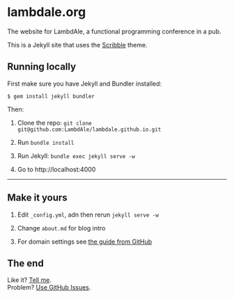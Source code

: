 # lambdale.org

The website for LambdAle, a functional programming conference in a pub.

This is a Jekyll site that uses the [Scribble](https://github.com/muan/scribble) theme.

## Running locally

First make sure you have Jekyll and Bundler installed:

```
$ gem install jekyll bundler
```

Then:

1. Clone the repo: `git clone git@github.com:LambdAle/lambdale.github.io.git`

2. Run `bundle install`

3. Run Jekyll: `bundle exec jekyll serve -w`

4. Go to http://localhost:4000

---

## Make it yours

1. Edit `_config.yml`, adn then rerun `jekyll serve -w`

2. Change `about.md` for blog intro

3. For domain settings see [the guide from GitHub](https://help.github.com/articles/setting-up-a-custom-domain-with-pages)

## The end

Like it? [Tell me](http://twitter.com/muanchiou).<br/>
Problem? [Use GitHub Issues](https://github.com/muan/scribble).
